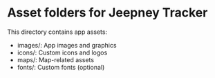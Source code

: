 # Asset folders for Jeepney Tracker

This directory contains app assets:
- images/: App images and graphics
- icons/: Custom icons and logos  
- maps/: Map-related assets
- fonts/: Custom fonts (optional)
